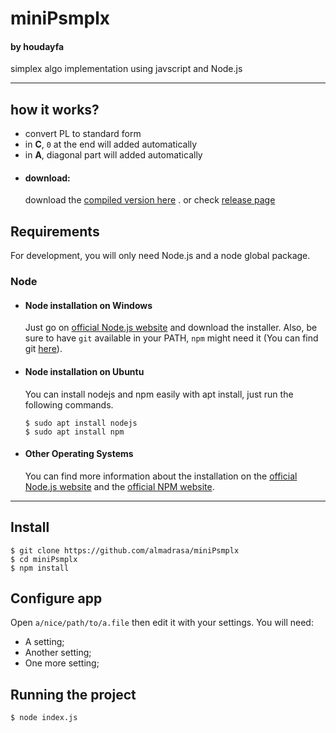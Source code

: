 # miniPsmplx
#### by houdayfa

simplex algo implementation using javscript and Node.js 

---
## how it works?
 - convert PL to standard form
 - in **C**, `0` at the end will added automatically
 - in **A**, diagonal part will added automatically
 - #### download:
    download the [compiled version here](https://github.com/almadrasa/miniPsmplx/releases/download/v1.0.0/smplix_Hodayfa.exe) .
    or check [release page](https://github.com/almadrasa/miniPsmplx/releases/tag/v1.0.0)
## Requirements

For development, you will only need Node.js and a node global package.

### Node
- #### Node installation on Windows

  Just go on [official Node.js website](https://nodejs.org/) and download the installer.
Also, be sure to have `git` available in your PATH, `npm` might need it (You can find git [here](https://git-scm.com/)).

- #### Node installation on Ubuntu

  You can install nodejs and npm easily with apt install, just run the following commands.

      $ sudo apt install nodejs
      $ sudo apt install npm

- #### Other Operating Systems
  You can find more information about the installation on the [official Node.js website](https://nodejs.org/) and the [official NPM website](https://npmjs.org/).
---

## Install

    $ git clone https://github.com/almadrasa/miniPsmplx
    $ cd miniPsmplx
    $ npm install

## Configure app

Open `a/nice/path/to/a.file` then edit it with your settings. You will need:

- A setting;
- Another setting;
- One more setting;

## Running the project

    $ node index.js
